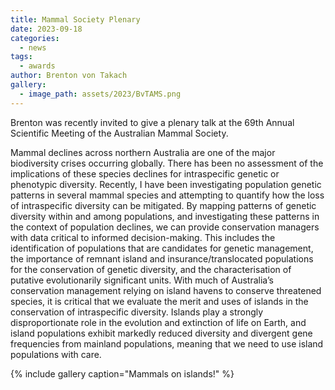 ```yaml
---
title: Mammal Society Plenary
date: 2023-09-18
categories:
  - news
tags:
  - awards
author: Brenton von Takach
gallery:
  - image_path: assets/2023/BvTAMS.png
---
```


Brenton was recently invited to give a plenary talk at the 69th Annual Scientific Meeting of the Australian Mammal Society.

Mammal declines across northern Australia are one of the major biodiversity crises occurring globally. There has been no assessment of the implications of these species declines for intraspecific genetic or phenotypic diversity. Recently, I have been investigating population genetic patterns in several mammal species and attempting to quantify how the loss of intraspecific diversity can be mitigated. By mapping patterns of genetic diversity within and among populations, and investigating these patterns in the context of population declines, we can provide conservation managers with data critical to informed decision-making. This includes the identification of populations that are candidates for genetic management, the importance of remnant island and insurance/translocated populations for the conservation of genetic diversity, and the characterisation of putative evolutionarily significant units. With much of Australia’s conservation management relying on island havens to conserve threatened species, it is critical that we evaluate the merit and uses of islands in the conservation of intraspecific diversity. Islands play a strongly disproportionate role in the evolution and extinction of life on Earth, and island populations exhibit markedly reduced diversity and divergent gene frequencies from mainland populations, meaning that we need to use island populations with care.

{% include gallery caption="Mammals on islands!" %}

